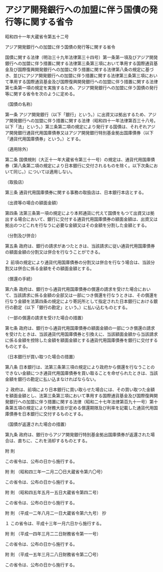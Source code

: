 # アジア開発銀行への加盟に伴う国債の発行等に関する省令

昭和四十一年大蔵省令第五十二号

アジア開発銀行への加盟に伴う国債の発行等に関する省令

国債に関する法律（明治三十九年法律第三十四号）第一条第一項及びアジア開発銀行への加盟に伴う措置に関する法律第三条第三項において準用する国際通貨基金及び国際復興開発銀行への加盟に伴う措置に関する法律第八条の規定に基づき、並びにアジア開発銀行への加盟に伴う措置に関する法律第三条第三項において準用する国際通貨基金及び国際復興開発銀行への加盟に伴う措置に関する法律第七条第一項の規定を実施するため、アジア開発銀行への加盟に伴う国債の発行等に関する省令を次のように定める。

（国債の名称）

第一条 アジア開発銀行（以下「銀行」という。）に出資又は拠出するため、アジア開発銀行への加盟に伴う措置に関する法律（昭和四十一年法律第百三十八号。以下「法」という。）第三条第二項の規定により発行する国債は、それぞれアジア開発銀行通貨代用国庫債券又はアジア開発銀行特別基金拠出国庫債券（以下「通貨代用国庫債券」という。）とする。

（適用除外）

第二条 国債規則（大正十一年大蔵省令第三十一号）の規定は、通貨代用国庫債券（第八条第二項の規定により日本銀行に交付されるものを除く。以下次条において同じ。）については適用しない。

（取扱店）

第三条 通貨代用国庫債券に関する事務の取扱店は、日本銀行本店とする。

（出資等の場合の額面金額）

第四条 法第三条第一項の規定により本邦通貨に代えて国債をもつて出資又は拠出する場合において、銀行に交付する通貨代用国庫債券の額面金額は、出資又は拠出のつどこれを行なうに必要な金額又はその金額を分割した金額とする。

（分割及び併合）

第五条 政府は、銀行の請求があつたときは、当該請求に従い通貨代用国庫債券の額面金額の分割又は併合を行なうことができる。

２ 前項の規定により通貨代用国庫債券の分割又は併合を行なう場合は、当該分割又は併合に係る金額をその額面金額とする。

（償還の手続）

第六条 政府は、銀行から通貨代用国庫債券の償還の請求を受けた場合において、当該請求に係る金額の全部又は一部につき償還を行なうときは、その償還を行なう金額を法第四条の規定により寄託所として指定された日本銀行における銀行の勘定（以下「銀行の勘定」という。）に払い込むものとする。

（一部の償還の請求を受けた場合の措置）

第七条 政府は、銀行から通貨代用国庫債券の額面金額の一部につき償還の請求を受けたときは、当該通貨代用国庫債券と引換えに、当該額面金額から当該請求に係る金額を控除した金額を額面金額とする通貨代用国庫債券を銀行に交付するものとする。

（日本銀行が買い取つた場合の措置）

第八条 日本銀行は、法第三条第三項の規定により政府から償還を行なうことのできない金額につき通貨代用国庫債券を買い取ることを命ぜられたときは、当該金額を銀行の勘定に払い込まなければならない。

２ 政府は、前項により日本銀行に買い取らせた場合には、その買い取つた金額を額面金額とし、法第三条第三項において準用する国際通貨基金及び国際復興開発銀行への加盟に伴う措置に関する法律（昭和二十七年法律第百九十一号）第十条第五項の規定により財務大臣が定める償還期限及び利率を記載した通貨代用国庫債券を日本銀行に交付するものとする。

（国債が返還された場合の措置）

第九条 政府は、銀行からアジア開発銀行特別基金拠出国庫債券が返還された場合は、直ちに、これを消却するものとする。

附 則

この省令は、公布の日から施行する。

附 則 （昭和四三年一二月二〇日大蔵省令第六〇号）

この省令は、公布の日から施行する。

附 則 （昭和四五年五月一五日大蔵省令第四二号）

この省令は、公布の日から施行する。

附 則 （平成一二年八月二一日大蔵省令第六九号） 抄

１ この省令は、平成十三年一月六日から施行する。

附 則 （平成一四年三月二二日財務省令第一一号）

この省令は、公布の日から施行する。

附 則 （平成一五年三月二八日財務省令第二〇号）

この省令は、公布の日から施行する。
